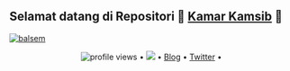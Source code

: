 ## **Selamat datang di Repositori** 👋 [Kamar Kamsib](https://www.instagram.com/kamarkamsib/ "Instagram Kamar Kamsib") 👋

[![balsem](github-kamsib.png)](https://github.com/kamarkamsib?tab=repositories)

<p align="center">
  <img src="https://gpvc.arturio.dev/kamarkamsib" alt="profile views"> •  
  <a href="https://twitter.com/intent/follow?screen_name=google&tw_p=followbutton"><img src="https://img.shields.io/twitter/follow/google?label=%40google!&style=social"></a>  •
  <a href="https://kamsib.id">Blog</a> •
  <a href="https://twitter.com/intent/follow?screen_name=kamarkamsib&tw_p=followbutton">Twitter</a> •
</p>
<!--
**kamarkamsib/kamarkamsib** is a ✨ _special_ ✨ repository because its `README.md` (this file) appears on your GitHub profile.

Here are some ideas to get you started:

- 🔭 I’m currently working on ...
- 🌱 I’m currently learning ...
- 👯 I’m looking to collaborate on ...
- 🤔 I’m looking for help with ...
- 💬 Ask me about ...
- 📫 How to reach me: ...
- 😄 Pronouns: ...
- ⚡ Fun fact: ...
-->

<p>
Selamat datang di Kamar Kamsib. Penuhi Asupan Keamanan Siber Setiap Hari. 
...
</p>

